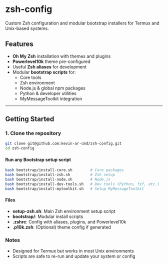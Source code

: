 # zsh-config

Custom Zsh configuration and modular bootstrap installers for Termux and Unix-based systems.

## Features

- **Oh My Zsh** installation with themes and plugins
- **Powerlevel10k** theme pre-configured
- Useful **Zsh aliases** for development
- Modular **bootstrap scripts** for:
  - Core tools
  - Zsh environment
  - Node.js & global npm packages
  - Python & developer utilities
  - MyMessageToolkit integration

---

## Getting Started

### 1. Clone the repository
```bash
git clone git@github.com:kevin-ar-cmd/zsh-config.git
cd zsh-config
```

#### Run any Bootstrap setup script 
```bash
bash bootstrap/install-core.sh        # Core packages
bash bootstrap/install-zsh.sh         # Zsh setup
bash bootstrap/install-node.sh        # Node.js
bash bootstrap/install-dev-tools.sh   # Dev tools (Python, fzf, etc.)
bash bootstrap/install-mytoolkit.sh   # Setup MyMessageToolkit
```

#### Files 
- **setup-zsh.sh**: Main Zsh environment setup script
- **bootstrap/**: Modular install scripts
- **.zshrc**: Config with aliases, plugins, and Powerlevel10k
- **.p10k.zsh**: (Optional) theme config if generated

### Notes

- Designed for Termux but works in most Unix environments
- Scripts are safe to re-run and update your system or config

